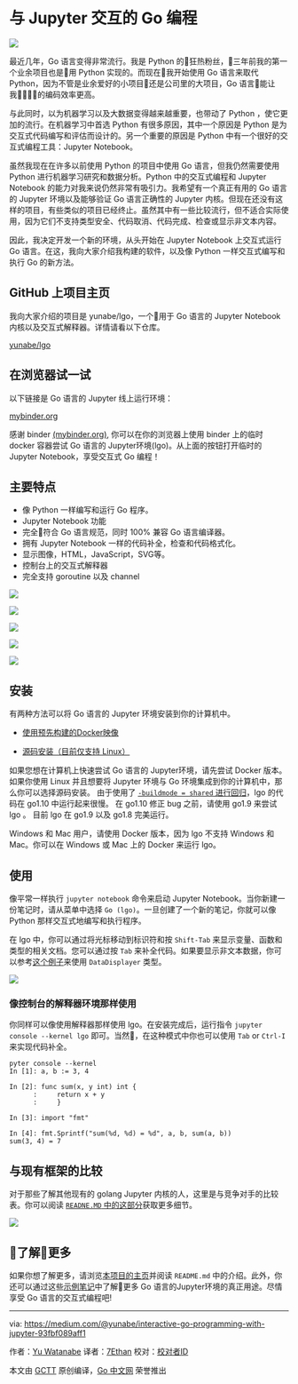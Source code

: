 # 与 Jupyter 交互的 Go 编程

![](./go_jupyter_1.jpeg)

最近几年，Go 语言变得非常流行。我是 Python 的狂热粉丝，三年前我的第一个业余项目也是用 Python 实现的。而现在我开始使用 Go 语言来取代 Python，因为不管是业余爱好的小项目还是公司里的大项目，Go 语言能让我的编码效率更高。

与此同时，以为机器学习以及大数据变得越来越重要，也带动了 Python ，使它更加的流行。在机器学习中首选 Python 有很多原因，其中一个原因是 Python 是为交互式代码编写和评估而设计的。另一个重要的原因是 Python 中有一个很好的交互式编程工具：Jupyter Notebook。

虽然我现在在许多以前使用 Python 的项目中使用 Go 语言，但我仍然需要使用 Python 进行机器学习研究和数据分析。Python 中的交互式编程和 Jupyter Notebook 的能力对我来说仍然非常有吸引力。我希望有一个真正有用的 Go 语言的 Jupyter 环境以及能够验证 Go 语言正确性的 Jupyter 内核。但现在还没有这样的项目，有些类似的项目已经终止。虽然其中有一些比较流行，但不适合实际使用，因为它们不支持类型安全、代码取消、代码完成、检查或显示非文本内容。

因此，我决定开发一个新的环境，从头开始在 Jupyter Notebook 上交互式运行 Go 语言。在这，我向大家介绍我构建的软件，以及像 Python 一样交互式编写和执行 Go 的新方法。

## GitHub 上项目主页

我向大家介绍的项目是 yunabe/lgo，一个用于 Go 语言的 Jupyter Notebook 内核以及交互式解释器。详情请看以下仓库。

[yunabe/lgo](https://github.com/yunabe/lgo)

## 在浏览器试一试

以下链接是 Go 语言的 Jupyter 线上运行环境：


[mybinder.org	
](https://mybinder.org/v2/gh/yunabe/lgo-binder/master?filepath=basics.ipynb)

感谢 binder [(mybinder.org)](https://mybinder.org/), 你可以在你的浏览器上使用 binder 上的临时 docker 容器尝试 Go 语言的 Jupyter环境(lgo)。从上面的按钮打开临时的 Jupyter Notebook，享受交互式 Go 编程！

## 主要特点

* 像 Python 一样编写和运行 Go 程序。
* Jupyter Notebook 功能
* 完全符合 Go 语言规范，同时 100% 兼容 Go 语言编译器。
* 拥有 Jupyter Notebook 一样的代码补全，检查和代码格式化。
* 显示图像，HTML，JavaScript，SVG等。
* 控制台上的交互式解释器
* 完全支持 goroutine 以及 channel


![](./go_jupyter_2.gif)

![](./go_jupyter_3.jpeg)

![](./go_jupyter_4.jpeg)

![](./go_jupyter_5.jpeg)

![](./go_jupyter_6.jpeg)

## 安装

有两种方法可以将 Go 语言的 Jupyter 环境安装到你的计算机中。

* [使用预先构建的Docker映像](https://github.com/yunabe/lgo#quick-start-with-docker)

* [源码安装（目前仅支持 Linux）](https://github.com/yunabe/lgo#install)


如果您想在计算机上快速尝试 Go 语言的 Jupyter环境，请先尝试 Docker 版本。 如果你使用 Linux 并且想要将 Jupyter 环境与 Go 环境集成到你的计算机中，那么你可以选择源码安装。 由于使用了 [`-buildmode = shared` 进行回归](https://github.com/golang/go/issues/24034)，lgo 的代码在 go1.10 中运行起来很慢。 在 go1.10 修正 bug 之前，请使用 go1.9 来尝试 lgo 。 目前 lgo 在 go1.9 以及 go1.8 完美运行。

Windows 和 Mac 用户，请使用 Docker 版本，因为 lgo 不支持 Windows 和 Mac。你可以在 Windows 或 Mac 上的 Docker 来运行 lgo。


## 使用

像平常一样执行 `jupyter notebook` 命令来启动 Jupyter Notebook。当你新建一份笔记时，请从菜单中选择 `Go (lgo)`。一旦创建了一个新的笔记，你就可以像 Python 那样交互式地编写和执行程序。

在 lgo 中，你可以通过将光标移动到标识符和按 `Shift-Tab` 来显示变量、函数和类型的相关文档。您可以通过按 `Tab` 来补全代码。如果要显示非文本数据，你可以参考[这个例子](http://nbviewer.jupyter.org/github/yunabe/lgo/blob/master/examples/basics.ipynb#Display)来使用 `DataDisplayer` 类型。

![](./go_jupyter_7.jpeg)

### 像控制台的解释器环境那样使用

你同样可以像使用解释器那样使用 lgo。在安装完成后，运行指令 `jupyter console --kernel lgo` 即可。当然，在这种模式中你也可以使用 `Tab` or `Ctrl-I` 来实现代码补全。

```
pyter console --kernel
In [1]: a, b := 3, 4

In [2]: func sum(x, y int) int {
      :     return x + y
      :     }

In [3]: import "fmt"

In [4]: fmt.Sprintf("sum(%d, %d) = %d", a, b, sum(a, b))
sum(3, 4) = 7
```

## 与现有框架的比较

对于那些了解其他现有的 golang Jupyter 内核的人，这里是与竞争对手的比较表。你可以阅读 [`READNE.MD` 中的这部分](https://github.com/yunabe/lgo#comparisons-with-similar-projects)获取更多细节。

![](./go_jupyter_8.jpeg)

## 了解更多

如果你想了解更多，请浏览[本项目的主页](https://github.com/yunabe/lgo)并阅读 `README.md` 中的介绍。此外，你还可以通过这些[示例笔记](https://nbviewer.jupyter.org/github/yunabe/lgo/blob/master/examples/basics.ipynb)中了解更多 Go 语言的Jupyter环境的真正用途。尽情享受 Go 语言的交互式编程吧!

----------------

via: https://medium.com/@yunabe/interactive-go-programming-with-jupyter-93fbf089aff1

作者：[Yu Watanabe](https://medium.com/@yunabe)
译者：[7Ethan](https://github.com/7Ethan)
校对：[校对者ID](https://github.com/校对者ID)

本文由 [GCTT](https://github.com/studygolang/GCTT) 原创编译，[Go 中文网](https://studygolang.com/) 荣誉推出